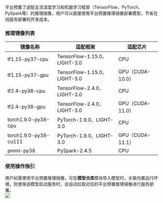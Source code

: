  

平台预置了适配主流深度学习和机器学习框架（TensorFlow、PyTorch、PySpark等）的推理镜像，用户可以直接使用平台预置推理镜像部署模型，节省在线服务部署的开发成本。  

### 推理镜像列表

| 镜像名称                | 适配框架                     | 适配芯片                     | 
| ----------------------- | ---------------------------- | ---------------------------- | 
| tf1.15-py37-cpu         | TensorFlow-1.15.0、LIGHT-3.0 | CPU                          |
| tf1.15-py37-gpu         | TensorFlow-1.15.0、LIGHT-3.0 | GPU（CUDA-10.0）             | 
| tf2.4-py38-cpu          | TensorFlow-2.4.0、LIGHT-3.0  | CPU                          | 
| tf2.4-py38-gpu          | TensorFlow-2.4.0、LIGHT-3.0  | GPU（CUDA-11.0）             | 
| torch1.9.0-py38-cpu        | PyTorch-1.9.0、LIGHT-3.0     | CPU                          | 
| torch1.9.0-py38-cu111      | PyTorch-1.9.0、LIGHT-3.0     | GPU（CUDA-11.1）             | 
| pmml-py38               | PySpark-2.4.5                | CPU                          |

### 使用操作指引  

用户如需使用平台预置推理镜像，可在**模型仓库**模块导入模型时，关联内置运行环境，则使用该模型启动服务时，会自动拉取对应的平台预置推理镜像进行服务部署。   
![](https://qcloudimg.tencent-cloud.cn/raw/8b693df8d756487e035981afac138c21.png)  
